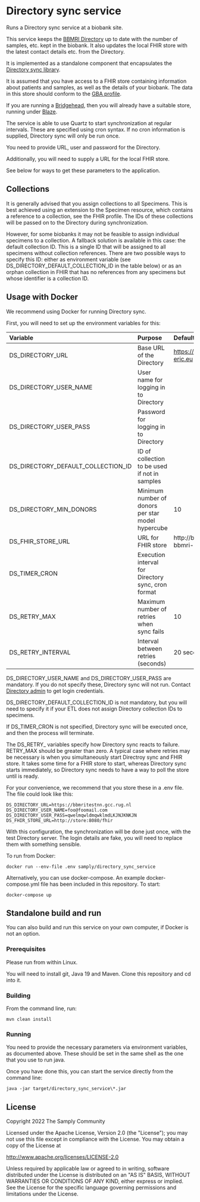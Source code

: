 # Directory sync service

Runs a Directory sync service at a biobank site.

This service keeps the [BBMRI Directory](https://directory.bbmri-eric.eu/) up to date with the number of samples, etc.
kept in the biobank. It also updates the local FHIR store with the latest contact
details etc. from the Directory.

It is implemented as a standalone component that encapsulates the [Directory sync library](https://github.com/samply/directory-sync).

It is assumed that you have access to a FHIR store containing information about patients
and samples, as well as the details of your biobank. The data in this store should conform to
the [GBA profile](https://simplifier.net/bbmri.de/~resources?category=Profile).

If you are running a [Bridgehead](https://github.com/samply/bridgehead), then
you will already have a suitable store, running under [Blaze](https://github.com/samply/blaze).

The service is able to use Quartz to start synchronization at regular intervals. These are specified
using cron syntax. If no cron information is supplied, Directory sync will only be run once.

You need to provide URL, user and password for the Directory.

Additionally, you will need to supply a URL for the local FHIR store.

See below for ways to get these parameters to the application.

## Collections

It is generally advised that you assign collections to all Specimens. This is best achieved
using an extension to the Specimen resource, which contains a reference to a collection,
see the FHIR profile. The IDs of these collections
will be passed on to the Directory during synchronization.

However, for some biobanks
it may not be feasible to assign individual specimens to a collection. A fallback
solution is available in this case: the default collection ID. This is a single ID
that will be assigned to all specimens without collection references. There are two possible
ways to specify this ID: either as environment variable (see DS_DIRECTORY_DEFAULT_COLLECTION_ID
in the table below) or as an orphan collection in FHIR that has no references from
any specimens but whose identifier is a collection ID. 

## Usage with Docker

We recommend using Docker for running Directory sync.

First, you will need to set up the environment variables for this:

|Variable                          |Purpose                                               |Default if not specified          |
|:---------------------------------|:-----------------------------------------------------|:---------------------------------|
|DS_DIRECTORY_URL                  |Base URL of the Directory                             |https://directory.bbmri-eric.eu   |
|DS_DIRECTORY_USER_NAME            |User name for logging in to Directory                 |                                  |
|DS_DIRECTORY_USER_PASS            |Password for logging in to Directory                  |                                  |
|DS_DIRECTORY_DEFAULT_COLLECTION_ID|ID of collection to be used if not in samples         |                                  |
|DS_DIRECTORY_MIN_DONORS           |Minimum number of donors per star model hypercube     |10                                |
|DS_FHIR_STORE_URL                 |URL for FHIR store                                    |http://bridgehead-bbmri-blaze:8080|
|DS_TIMER_CRON                     |Execution interval for Directory sync, cron format    |                                  |
|DS_RETRY_MAX                      |Maximum number of retries when sync fails             |10                                |
|DS_RETRY_INTERVAL                 |Interval between retries (seconds)                    |20 seconds                        |

DS_DIRECTORY_USER_NAME and DS_DIRECTORY_USER_PASS are mandatory. If you do not specify these,
Directory sync will not run. Contact [Directory admin](directory@helpdesk.bbmri-eric.eu) to get login credentials.

DS_DIRECTORY_DEFAULT_COLLECTION_ID is not mandatory, but you will need to specify it if your ETL does not assign Directory collection IDs to specimens.

If DS_TIMER_CRON is not specified, Directory sync will be executed once, and then the
process will terminate.

The DS_RETRY\_ variables specify how Directory sync reacts to failure. RETRY_MAX should
be greater than zero. A typical case where retries may be necessary is when
you simultaneously start Directroy sync and FHIR store. It takes some time
for a FHIR store to start, whereas Directory sync starts immediately, so
Directory sync needs to have a way to poll the store until is ready.

For your convenience, we recommend that you store these in a .env file.
The file could look like this:

```
DS_DIRECTORY_URL=https://bbmritestnn.gcc.rug.nl
DS_DIRECTORY_USER_NAME=foo@foomail.com
DS_DIRECTORY_USER_PASS=qwelmqwldmqwklmdLKJNJKNKJN
DS_FHIR_STORE_URL=http://store:8080/fhir
```

With this configuration, the synchronization will be done just once, with the test
Directory server. The login details are fake, you will need to replace them with something
sensible.

To run from Docker:

```
docker run --env-file .env samply/directory_sync_service
```

Alternatively, you can use docker-compose. An example docker-compose.yml file has been
included in this repository. To start:

```
docker-compose up
```

## Standalone build and run

You can also build and run this service on your own computer, if Docker is not an option.

### Prerequisites

Please run from within Linux.

You will need to install git, Java 19 and Maven. Clone this repository and cd into it.

### Building

From the command line, run:

```
mvn clean install
```

### Running

You need to provide the necessary parameters via environment variables, as documented above. These should be set in the same shell as the one that you use to run java.

Once you have done this, you can start the service directly from the command line:

```
java -jar target/directory_sync_service\*.jar
```

## License
        
Copyright 2022 The Samply Community
        
Licensed under the Apache License, Version 2.0 (the "License"); you may not use this file except in compliance with the License. You may obtain a copy of the License at
        
http://www.apache.org/licenses/LICENSE-2.0
        
Unless required by applicable law or agreed to in writing, software distributed under the License is distributed on an "AS IS" BASIS, WITHOUT WARRANTIES OR CONDITIONS OF ANY KIND, either express or implied. See the License for the specific language governing permissions and limitations under the License.
 
